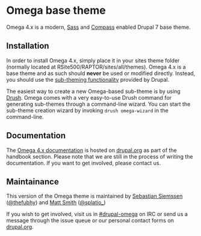 # Omega base theme

Omega 4.x is a modern, [Sass](http://sass-lang.com/) and
[Compass](http://compass-style.org/) enabled Drupal 7 base theme.

## Installation

In order to install Omega 4.x, simply place it in your sites theme folder
(normally located at RSite500/RAPTOR/sites/all/themes). Omega 4.x is a base theme and as such
should **never** be used or modified directly. Instead, you should use the
[sub-theming functionality](https://drupal.org/node/225125) provided by Drupal.

The easiest way to create a new Omega-based sub-theme is by using
[Drush](http://drupal.org/project/drush). Omega comes with a very easy-to-use
Drush command for generating sub-themes through a command-line wizard. You can
start the sub-theme creation wizard by invoking `drush omega-wizard` in the
command-line.

## Documentation

The [Omega 4.x documentation](https://drupal.org/node/1768686) is hosted on
[drupal.org](http://drupal.org) as part of the handbook section. Please note
that we are still in the process of writing the documentation. If you want to
get involved, please contact us.

## Maintainance

This version of the Omega theme is maintained by
[Sebastian Siemssen](http://drupal.org/user/761344)
([@thefubhy](http://twitter.com/thefubhy)) and
[Matt Smith](http://drupal.org/user/1012210)
([@splatio_](http://twitter.com/splatio_))

If you wish to get involved, visit us in
[#drupal-omega](irc://chat.freenode.net:6667/drupal-omega) on IRC or send us a
message through the issue queue or our personal contact forms on
[drupal.org](http://drupal.org).
